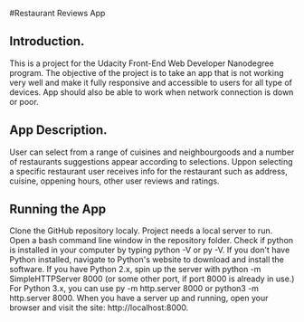 #Restaurant Reviews App
## Introduction.
This is a project for the Udacity Front-End Web Developer Nanodegree program. The objective of the project is to take an app that is not working very well and make it fully responsive and accessible to users for all type of devices. App should also be able to work when network connection is down or poor.

## App Description.
User can select from a range of cuisines and neighbourgoods and a number of restaurants suggestions appear according to selections. Uppon selecting a specific restaurant user receives info for the restaurant such as address, cuisine, oppening hours, other user reviews and ratings.

## Running the App
Clone the GitHub repository localy.
Project needs a local server to run.
Open a bash command line window in the repository folder.
Check if python is installed in your computer by typing python -V or py -V. If you don't have Python installed, navigate to Python's website to download and install the software.
If you have Python 2.x, spin up the server with python -m SimpleHTTPServer 8000 (or some other port, if port 8000 is already in use.) For Python 3.x, you can use py -m http.server 8000 or python3 -m http.server 8000.
When you have a server up and running, open your browser and visit the site: http://localhost:8000.